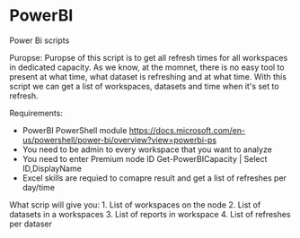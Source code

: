 # PowerBI
Power Bi scripts
   
   Puropse:
    Puropse of this script is to get all refresh times for all workspaces in dedicated capacity. As we know, at the momnet, 
    there is no easy tool to present at what time, what dataset is refreshing and at what time.
    With this script we can get a list of workspaces, datasets and time when it's set to refresh.
   
   Requirements:
   - PowerBI PowerShell module
     https://docs.microsoft.com/en-us/powershell/power-bi/overview?view=powerbi-ps
   - You need to be admin to every workspace that you want to analyze
   - You need to enter Premium node ID
        Get-PowerBICapacity | Select ID,DisplayName
   - Excel skills are requied to comapre result and get a list of refreshes per day/time

   What scrip will give you:
    1. List of workspaces on the node
    2. List of datasets in a workspaces
    3. List of reports in workspace
    4. List of refreshes per dataser
